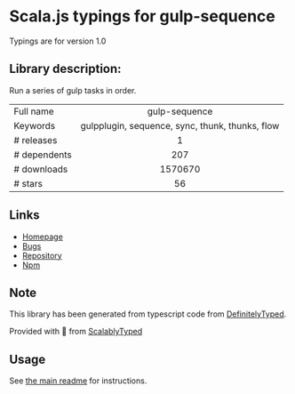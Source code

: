 
# Scala.js typings for gulp-sequence

Typings are for version 1.0

## Library description:
Run a series of gulp tasks in order.

|                    |                 |
| ------------------ | :-------------: |
| Full name          | gulp-sequence |
| Keywords           | gulpplugin, sequence, sync, thunk, thunks, flow |
| # releases         | 1 |
| # dependents       | 207 |
| # downloads        | 1570670 |
| # stars            | 56 |

## Links
- [Homepage](https://github.com/teambition/gulp-sequence)
- [Bugs](https://github.com/teambition/gulp-sequence/issues)
- [Repository](https://github.com/teambition/gulp-sequence)
- [Npm](https://www.npmjs.com/package/gulp-sequence)
    


## Note
This library has been generated from typescript code from [DefinitelyTyped](https://definitelytyped.org).

Provided with :purple_heart: from [ScalablyTyped](https://github.com/oyvindberg/ScalablyTyped)

## Usage
See [the main readme](../../readme.md) for instructions.


